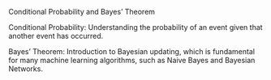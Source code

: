 Conditional Probability and Bayes’ Theorem

Conditional Probability: Understanding the probability of an event given that another event has occurred.

Bayes’ Theorem: Introduction to Bayesian updating, which is fundamental for many machine learning algorithms, such as Naive Bayes and Bayesian Networks.
